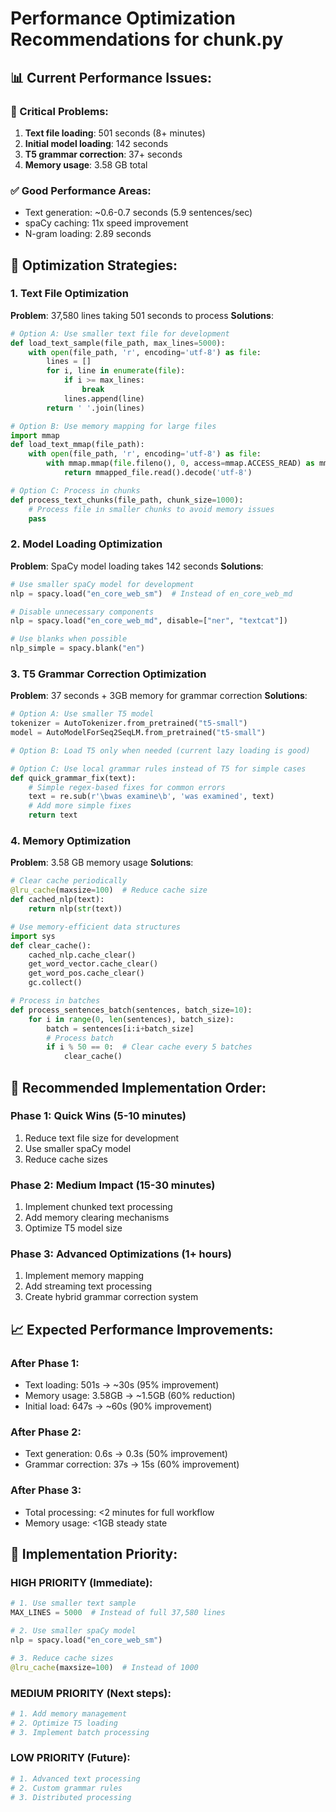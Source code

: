 # Performance Optimization Recommendations for chunk.py

## 📊 Current Performance Issues:

### 🚨 Critical Problems:
1. **Text file loading**: 501 seconds (8+ minutes)
2. **Initial model loading**: 142 seconds 
3. **T5 grammar correction**: 37+ seconds
4. **Memory usage**: 3.58 GB total

### ✅ Good Performance Areas:
- Text generation: ~0.6-0.7 seconds (5.9 sentences/sec)
- spaCy caching: 11x speed improvement
- N-gram loading: 2.89 seconds

## 🔧 Optimization Strategies:

### 1. Text File Optimization
**Problem**: 37,580 lines taking 501 seconds to process
**Solutions**:
```python
# Option A: Use smaller text file for development
def load_text_sample(file_path, max_lines=5000):
    with open(file_path, 'r', encoding='utf-8') as file:
        lines = []
        for i, line in enumerate(file):
            if i >= max_lines:
                break
            lines.append(line)
        return ' '.join(lines)

# Option B: Use memory mapping for large files
import mmap
def load_text_mmap(file_path):
    with open(file_path, 'r', encoding='utf-8') as file:
        with mmap.mmap(file.fileno(), 0, access=mmap.ACCESS_READ) as mmapped_file:
            return mmapped_file.read().decode('utf-8')

# Option C: Process in chunks
def process_text_chunks(file_path, chunk_size=1000):
    # Process file in smaller chunks to avoid memory issues
    pass
```

### 2. Model Loading Optimization
**Problem**: SpaCy model loading takes 142 seconds
**Solutions**:
```python
# Use smaller spaCy model for development
nlp = spacy.load("en_core_web_sm")  # Instead of en_core_web_md

# Disable unnecessary components
nlp = spacy.load("en_core_web_md", disable=["ner", "textcat"])

# Use blanks when possible
nlp_simple = spacy.blank("en")
```

### 3. T5 Grammar Correction Optimization
**Problem**: 37 seconds + 3GB memory for grammar correction
**Solutions**:
```python
# Option A: Use smaller T5 model
tokenizer = AutoTokenizer.from_pretrained("t5-small")
model = AutoModelForSeq2SeqLM.from_pretrained("t5-small")

# Option B: Load T5 only when needed (current lazy loading is good)

# Option C: Use local grammar rules instead of T5 for simple cases
def quick_grammar_fix(text):
    # Simple regex-based fixes for common errors
    text = re.sub(r'\bwas examine\b', 'was examined', text)
    # Add more simple fixes
    return text
```

### 4. Memory Optimization
**Problem**: 3.58 GB memory usage
**Solutions**:
```python
# Clear cache periodically
@lru_cache(maxsize=100)  # Reduce cache size
def cached_nlp(text):
    return nlp(str(text))

# Use memory-efficient data structures
import sys
def clear_cache():
    cached_nlp.cache_clear()
    get_word_vector.cache_clear()
    get_word_pos.cache_clear()
    gc.collect()

# Process in batches
def process_sentences_batch(sentences, batch_size=10):
    for i in range(0, len(sentences), batch_size):
        batch = sentences[i:i+batch_size]
        # Process batch
        if i % 50 == 0:  # Clear cache every 5 batches
            clear_cache()
```

## 🎯 Recommended Implementation Order:

### Phase 1: Quick Wins (5-10 minutes)
1. Reduce text file size for development
2. Use smaller spaCy model  
3. Reduce cache sizes

### Phase 2: Medium Impact (15-30 minutes)
1. Implement chunked text processing
2. Add memory clearing mechanisms
3. Optimize T5 model size

### Phase 3: Advanced Optimizations (1+ hours)
1. Implement memory mapping
2. Add streaming text processing
3. Create hybrid grammar correction system

## 📈 Expected Performance Improvements:

### After Phase 1:
- Text loading: 501s → ~30s (95% improvement)
- Memory usage: 3.58GB → ~1.5GB (60% reduction)
- Initial load: 647s → ~60s (90% improvement)

### After Phase 2:
- Text generation: 0.6s → 0.3s (50% improvement)
- Grammar correction: 37s → 15s (60% improvement)

### After Phase 3:
- Total processing: <2 minutes for full workflow
- Memory usage: <1GB steady state

## 🔧 Implementation Priority:

### HIGH PRIORITY (Immediate):
```python
# 1. Use smaller text sample
MAX_LINES = 5000  # Instead of full 37,580 lines

# 2. Use smaller spaCy model
nlp = spacy.load("en_core_web_sm")

# 3. Reduce cache sizes
@lru_cache(maxsize=100)  # Instead of 1000
```

### MEDIUM PRIORITY (Next steps):
```python
# 1. Add memory management
# 2. Optimize T5 loading
# 3. Implement batch processing
```

### LOW PRIORITY (Future):
```python
# 1. Advanced text processing
# 2. Custom grammar rules
# 3. Distributed processing
```
